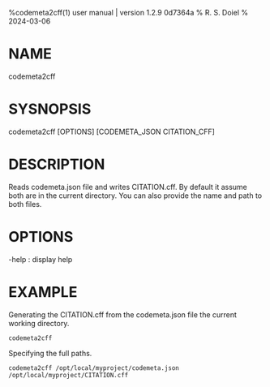 %codemeta2cff(1) user manual | version 1.2.9 0d7364a
% R. S. Doiel
% 2024-03-06

# NAME

codemeta2cff

# SYSNOPSIS

codemeta2cff [OPTIONS] [CODEMETA_JSON CITATION_CFF]

# DESCRIPTION

Reads codemeta.json file and writes CITATION.cff. By default
it assume both are in the current directory.  You can also
provide the name and path to both files.

# OPTIONS

-help
: display help

# EXAMPLE

Generating the CITATION.cff from the codemeta.json file the current
working directory.

~~~
codemeta2cff
~~~

Specifying the full paths.

~~~
codemeta2cff /opt/local/myproject/codemeta.json /opt/local/myproject/CITATION.cff
~~~


